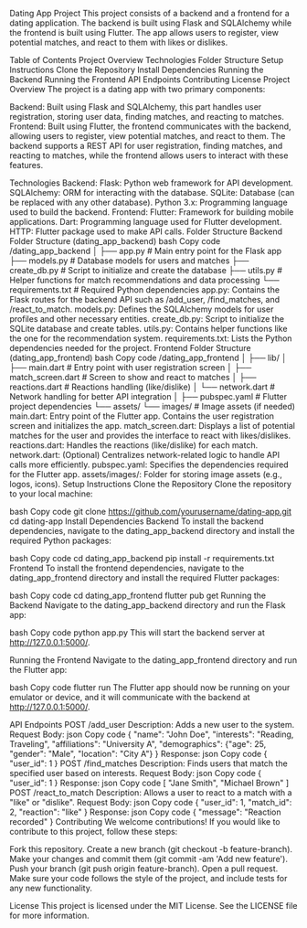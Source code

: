 Dating App Project
This project consists of a backend and a frontend for a dating application. The backend is built using Flask and SQLAlchemy while the frontend is built using Flutter. The app allows users to register, view potential matches, and react to them with likes or dislikes.

Table of Contents
Project Overview
Technologies
Folder Structure
Setup Instructions
Clone the Repository
Install Dependencies
Running the Backend
Running the Frontend
API Endpoints
Contributing
License
Project Overview
The project is a dating app with two primary components:

Backend: Built using Flask and SQLAlchemy, this part handles user registration, storing user data, finding matches, and reacting to matches.
Frontend: Built using Flutter, the frontend communicates with the backend, allowing users to register, view potential matches, and react to them.
The backend supports a REST API for user registration, finding matches, and reacting to matches, while the frontend allows users to interact with these features.

Technologies
Backend:
Flask: Python web framework for API development.
SQLAlchemy: ORM for interacting with the database.
SQLite: Database (can be replaced with any other database).
Python 3.x: Programming language used to build the backend.
Frontend:
Flutter: Framework for building mobile applications.
Dart: Programming language used for Flutter development.
HTTP: Flutter package used to make API calls.
Folder Structure
Backend Folder Structure (dating_app_backend)
bash
Copy code
/dating_app_backend
│
├── app.py                     # Main entry point for the Flask app
├── models.py                  # Database models for users and matches
├── create_db.py               # Script to initialize and create the database
├── utils.py                   # Helper functions for match recommendations and data processing
└── requirements.txt           # Required Python dependencies
app.py: Contains the Flask routes for the backend API such as /add_user, /find_matches, and /react_to_match.
models.py: Defines the SQLAlchemy models for user profiles and other necessary entities.
create_db.py: Script to initialize the SQLite database and create tables.
utils.py: Contains helper functions like the one for the recommendation system.
requirements.txt: Lists the Python dependencies needed for the project.
Frontend Folder Structure (dating_app_frontend)
bash
Copy code
/dating_app_frontend
│
├── lib/
│   ├── main.dart                # Entry point with user registration screen
│   ├── match_screen.dart        # Screen to show and react to matches
│   ├── reactions.dart           # Reactions handling (like/dislike)
│   └── network.dart             # Network handling for better API integration
│
├── pubspec.yaml                 # Flutter project dependencies
└── assets/
    └── images/                  # Image assets (if needed)
main.dart: Entry point of the Flutter app. Contains the user registration screen and initializes the app.
match_screen.dart: Displays a list of potential matches for the user and provides the interface to react with likes/dislikes.
reactions.dart: Handles the reactions (like/dislike) for each match.
network.dart: (Optional) Centralizes network-related logic to handle API calls more efficiently.
pubspec.yaml: Specifies the dependencies required for the Flutter app.
assets/images/: Folder for storing image assets (e.g., logos, icons).
Setup Instructions
Clone the Repository
Clone the repository to your local machine:

bash
Copy code
git clone https://github.com/yourusername/dating-app.git
cd dating-app
Install Dependencies
Backend
To install the backend dependencies, navigate to the dating_app_backend directory and install the required Python packages:

bash
Copy code
cd dating_app_backend
pip install -r requirements.txt
Frontend
To install the frontend dependencies, navigate to the dating_app_frontend directory and install the required Flutter packages:

bash
Copy code
cd dating_app_frontend
flutter pub get
Running the Backend
Navigate to the dating_app_backend directory and run the Flask app:

bash
Copy code
python app.py
This will start the backend server at http://127.0.0.1:5000/.

Running the Frontend
Navigate to the dating_app_frontend directory and run the Flutter app:

bash
Copy code
flutter run
The Flutter app should now be running on your emulator or device, and it will communicate with the backend at http://127.0.0.1:5000/.

API Endpoints
POST /add_user
Description: Adds a new user to the system.
Request Body:
json
Copy code
{
    "name": "John Doe",
    "interests": "Reading, Traveling",
    "affiliations": "University A",
    "demographics": {"age": 25, "gender": "Male", "location": "City A"}
}
Response:
json
Copy code
{
    "user_id": 1
}
POST /find_matches
Description: Finds users that match the specified user based on interests.
Request Body:
json
Copy code
{
    "user_id": 1
}
Response:
json
Copy code
[
    "Jane Smith",
    "Michael Brown"
]
POST /react_to_match
Description: Allows a user to react to a match with a "like" or "dislike".
Request Body:
json
Copy code
{
    "user_id": 1,
    "match_id": 2,
    "reaction": "like"
}
Response:
json
Copy code
{
    "message": "Reaction recorded"
}
Contributing
We welcome contributions! If you would like to contribute to this project, follow these steps:

Fork this repository.
Create a new branch (git checkout -b feature-branch).
Make your changes and commit them (git commit -am 'Add new feature').
Push your branch (git push origin feature-branch).
Open a pull request.
Make sure your code follows the style of the project, and include tests for any new functionality.

License
This project is licensed under the MIT License. See the LICENSE file for more information.

